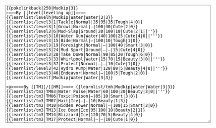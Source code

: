 </p><textarea readonly="" accesskey="," id="wpTextbox1" cols="80" rows="25" style="" class="mw-editfont-monospace" lang="en" dir="ltr" name="wpTextbox1">{{pokelinkback|258|Mudkip|3}}
====By [[level|leveling up]]====
{{learnlist/levelh|Mudkip|Water|Water|3|3}}
{{learnlist/level3|1|Tackle|Normal|35|95|35|Tough|4|0}}
{{learnlist/level3|1|Growl|Normal|—|100|40|Cute|2|0}}
{{learnlist/level3|6|Mud-Slap|Ground|20|100|10|Cute|2|1||''}}
{{learnlist/level3|10|Water Gun|Water|40|100|25|Cute|4|0||'''}}
{{learnlist/level3|15|Bide|Normal|—|100|10|Tough|1|0}}
{{learnlist/level3|19|Foresight|Normal|—|100|40|Smart|3|0}}
{{learnlist/level3|24|Mud Sport|Ground|—|—|15|Cute|4|0}}
{{learnlist/level3|28|Take Down|Normal|90|85|20|Tough|6|0}}
{{learnlist/level3|33|Whirlpool|Water|15|70|15|Beauty|3|0||'''}}
{{learnlist/level3|37|Protect|Normal|—|—|10|Cute|1|0}}
{{learnlist/level3|42|Hydro Pump|Water|120|80|5|Beauty|4|0||'''}}
{{learnlist/level3|46|Endeavor|Normal|—|100|5|Tough|2|0}}
{{learnlist/levelf|Mudkip|Water|Water|3|3}}

====By [[TM]]/[[HM]]====
{{learnlist/tmh|Mudkip|Water|Water|3|3}}
{{learnlist/tm3|TM03|Water Pulse|Water|60|100|20|Beauty|3|0||'''}}
{{learnlist/tm3|TM06|Toxic|Poison|—|85|10|Smart|3|0}}
{{learnlist/tm3|TM07|Hail|Ice|—|—|10|Beauty|1|3}}
{{learnlist/tm3|TM10|Hidden Power|Normal|—|100|15|Smart|3|0}}
{{learnlist/tm3|TM13|Ice Beam|Ice|95|100|10|Beauty|2|1}}
{{learnlist/tm3|TM14|Blizzard|Ice|120|70|5|Beauty|4|0}}
{{learnlist/tm3|TM17|Protect|Normal|—|—|10|Cute|1|0}}
{{learnlist/tm3|TM18|Rain Dance|Water|—|—|5|Tough|1|0}}
{{learnlist/tm3|TM21|Frustration|Normal|—|100|20|Cute|1|0}}
{{learnlist/tm3|TM23|Iron Tail|Steel|100|75|15|Cool|1|4}}
{{learnlist/tm3|TM27|Return|Normal|—|100|20|Cute|1|0}}
{{learnlist/tm3|TM28|Dig|Ground|60|100|10|Smart|1|0||''}}
{{learnlist/tm3|TM32|Double Team|Normal|—|—|15|Cool|2|0}}
{{learnlist/tm3|TM39|Rock Tomb|Rock|50|80|10|Smart|3|0}}
{{learnlist/tm3|TM42|Facade|Normal|70|100|20|Cute|2|0}}
{{learnlist/tm3|TM43|Secret Power|Normal|70|100|20|Smart|1|0}}
{{learnlist/tm3|TM44|Rest|Psychic|—|—|10|Cute|2|0}}
{{learnlist/tm3|TM45|Attract|Normal|—|100|15|Cute|2|0}}
{{learnlist/tm3|HM03|Surf|Water|95|100|15|Beauty|3|0||'''}}
{{learnlist/tm3|HM04|Strength|Normal|80|100|15|Tough|2|1}}
{{learnlist/tm3|HM06|Rock Smash|Fighting|20|100|15|Tough|1|0}}
{{learnlist/tm3|HM07|Waterfall|Water|80|100|15|Tough|2|0||'''}}
{{learnlist/tm3|HM08|Dive|Water|60|100|10|Beauty|2|0||'''}}
{{learnlist/tmf|Mudkip|Water|Water|3|3}}

====By {{pkmn|breeding}}====
{{learnlist/breedh|Mudkip|Water|Water|3|3}}
{{learnlist/breed3|{{MSP/3|079|Slowpoke}}{{MSP/3|080|Slowbro}}{{MSP/3|199|Slowking}}|Curse|???|—|—|10|Tough|3|0}}
{{learnlist/breed3|{{MSP/3|363|Spheal}}{{MSP/3|364|Sealeo}}{{MSP/3|365|Walrein}}|Ice Ball|Ice|30|90|20|Beauty|3|0}}
{{learnlist/breed3|{{MSP/3|222|Corsola}}|Mirror Coat|Psychic|—|100|20|Beauty|2|0}}
{{learnlist/breed3|{{MSP/3|108|Lickitung}}{{MSP/3|222|Corsola}}{{MSP/3|350|Milotic}}|Refresh|Normal|—|—|20|Cute|1|0}}
{{learnlist/breed3|{{MSP/3|108|Lickitung}}{{MSP/3|111|Rhyhorn}}{{MSP/3|112|Rhydon}}{{MSP/3|293|Whismur}}{{MSP/3|294|Loudred}}{{MSP/3|295|Exploud}}&lt;br>{{MSP/3|357|Tropius}}|Stomp|Normal|65|100|20|Tough|1|4}}
{{learnlist/breed3|{{MSP/3|271|Lombre}}{{MSP/3|293|Whismur}}{{MSP/3|294|Loudred}}{{MSP/3|295|Exploud}}|Uproar|Normal|50|100|10|Cute|3|0}}
{{learnlist/breedf|Mudkip|Water|Water|3|3}}

====By [[Move Tutor|tutoring]]====
{{learnlist/tutorh|Mudkip|Water|Water|3|3}}
{{learnlist/tutor3|Body Slam|Normal|85|100|15|Tough|1|4|||yes|yes|yes}}
{{learnlist/tutor3|Defense Curl|Normal|—|—|40|Cute|2|0|||no|yes|no}}
{{learnlist/tutor3|Double-Edge|Normal|120|100|15|Tough|6|0|||yes|yes|yes}}
{{learnlist/tutor3|Endure|Normal|—|—|10|Tough|2|0|||no|yes|no}}
{{learnlist/tutor3|Icy Wind|Ice|55|95|15|Beauty|1|3|||no|yes|yes}}
{{learnlist/tutor3|Mimic|Normal|—|—|10|Cute|1|0|||yes|yes|yes}}
{{learnlist/tutor3|Mud-Slap|Ground|20|100|10|Cute|2|1||''|no|yes|no}}
{{learnlist/tutor3|Rollout|Rock|30|90|20|Tough|3|0|||no|yes|no}}
{{learnlist/tutor3|Sleep Talk|Normal|—|—|10|Cute|3|0|||no|yes|no}}
{{learnlist/tutor3|Snore|Normal|40|100|15|Cute|4|0|||no|yes|no}}
{{learnlist/tutor3|Substitute|Normal|—|—|10|Smart|2|0|||yes|yes|yes}}
{{learnlist/tutor3|Swagger|Normal|—|90|15|Cute|2|0|||no|yes|yes}}
{{learnlist/tutorf|Mudkip|Water|Water|3|3}}

[[zh:水跃鱼/第三世代招式表]]
